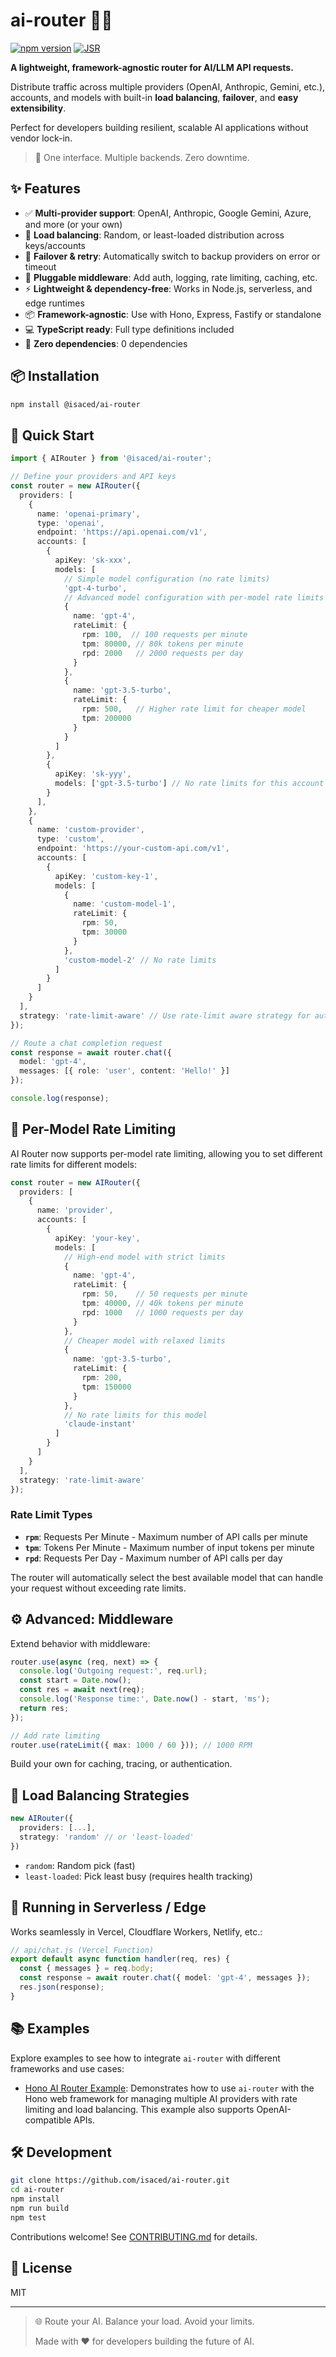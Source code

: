 # ai-router 🤖🔄

[![npm version](https://badge.fury.io/js/@isaced%2Fai-router.svg)](https://www.npmjs.com/package/@isaced/ai-router) [![JSR](https://jsr.io/badges/@isaced/ai-router)](https://jsr.io/@isaced/ai-router)

**A lightweight, framework-agnostic router for AI/LLM API requests.**

Distribute traffic across multiple providers (OpenAI, Anthropic, Gemini, etc.), accounts, and models with built-in **load balancing**, **failover**, and **easy extensibility**.

Perfect for developers building resilient, scalable AI applications without vendor lock-in.

> 🚀 One interface. Multiple backends. Zero downtime.

## ✨ Features

- ✅ **Multi-provider support**: OpenAI, Anthropic, Google Gemini, Azure, and more (or your own)
- 🔁 **Load balancing**: Random, or least-loaded distribution across keys/accounts
- 🛟 **Failover & retry**: Automatically switch to backup providers on error or timeout
- 🧩 **Pluggable middleware**: Add auth, logging, rate limiting, caching, etc.
- ⚡ **Lightweight & dependency-free**: Works in Node.js, serverless, and edge runtimes
- 📦 **Framework-agnostic**: Use with Hono, Express, Fastify or standalone
- 💻 **TypeScript ready**: Full type definitions included
- 🔄 **Zero dependencies**: 0 dependencies

## 📦 Installation

```bash
npm install @isaced/ai-router
```

## 🚀 Quick Start

```ts
import { AIRouter } from '@isaced/ai-router';

// Define your providers and API keys
const router = new AIRouter({
  providers: [
    {
      name: 'openai-primary',
      type: 'openai',
      endpoint: 'https://api.openai.com/v1',
      accounts: [
        {
          apiKey: 'sk-xxx',
          models: [
            // Simple model configuration (no rate limits)
            'gpt-4-turbo',
            // Advanced model configuration with per-model rate limits
            {
              name: 'gpt-4',
              rateLimit: {
                rpm: 100,  // 100 requests per minute
                tpm: 80000, // 80k tokens per minute
                rpd: 2000   // 2000 requests per day
              }
            },
            {
              name: 'gpt-3.5-turbo',
              rateLimit: {
                rpm: 500,   // Higher rate limit for cheaper model
                tpm: 200000
              }
            }
          ]
        },
        {
          apiKey: 'sk-yyy',
          models: ['gpt-3.5-turbo'] // No rate limits for this account
        }
      ],
    },
    {
      name: 'custom-provider',
      type: 'custom',
      endpoint: 'https://your-custom-api.com/v1',
      accounts: [
        {
          apiKey: 'custom-key-1',
          models: [
            {
              name: 'custom-model-1',
              rateLimit: {
                rpm: 50,
                tpm: 30000
              }
            },
            'custom-model-2' // No rate limits
          ]
        }
      ]
    }
  ],
  strategy: 'rate-limit-aware' // Use rate-limit aware strategy for automatic load balancing
});

// Route a chat completion request
const response = await router.chat({
  model: 'gpt-4',
  messages: [{ role: 'user', content: 'Hello!' }]
});

console.log(response);
```

## 🎯 Per-Model Rate Limiting

AI Router now supports per-model rate limiting, allowing you to set different rate limits for different models:

```ts
const router = new AIRouter({
  providers: [
    {
      name: 'provider',
      accounts: [
        {
          apiKey: 'your-key',
          models: [
            // High-end model with strict limits
            {
              name: 'gpt-4',
              rateLimit: {
                rpm: 50,    // 50 requests per minute
                tpm: 40000, // 40k tokens per minute
                rpd: 1000   // 1000 requests per day
              }
            },
            // Cheaper model with relaxed limits
            {
              name: 'gpt-3.5-turbo',
              rateLimit: {
                rpm: 200,
                tpm: 150000
              }
            },
            // No rate limits for this model
            'claude-instant'
          ]
        }
      ]
    }
  ],
  strategy: 'rate-limit-aware'
});
```

### Rate Limit Types

- **`rpm`**: Requests Per Minute - Maximum number of API calls per minute
- **`tpm`**: Tokens Per Minute - Maximum number of input tokens per minute  
- **`rpd`**: Requests Per Day - Maximum number of API calls per day

The router will automatically select the best available model that can handle your request without exceeding rate limits.

## ⚙️ Advanced: Middleware

Extend behavior with middleware:

```ts
router.use(async (req, next) => {
  console.log('Outgoing request:', req.url);
  const start = Date.now();
  const res = await next(req);
  console.log('Response time:', Date.now() - start, 'ms');
  return res;
});

// Add rate limiting
router.use(rateLimit({ max: 1000 / 60 })); // 1000 RPM
```

Build your own for caching, tracing, or authentication.

## 🔁 Load Balancing Strategies

```ts
new AIRouter({
  providers: [...],
  strategy: 'random' // or 'least-loaded'
})
```

- `random`: Random pick (fast)
- `least-loaded`: Pick least busy (requires health tracking)

## 🧪 Running in Serverless / Edge

Works seamlessly in Vercel, Cloudflare Workers, Netlify, etc.:

```ts
// api/chat.js (Vercel Function)
export default async function handler(req, res) {
  const { messages } = req.body;
  const response = await router.chat({ model: 'gpt-4', messages });
  res.json(response);
}
```

## 📚 Examples

Explore examples to see how to integrate `ai-router` with different frameworks and use cases:

- [Hono AI Router Example](./examples/hono-ai-router/): Demonstrates how to use `ai-router` with the Hono web framework for managing multiple AI providers with rate limiting and load balancing. This example also supports OpenAI-compatible APIs.

## 🛠️ Development

```bash
git clone https://github.com/isaced/ai-router.git
cd ai-router
npm install
npm run build
npm test
```

Contributions welcome! See [CONTRIBUTING.md](CONTRIBUTING.md) for details.


## 📄 License

MIT

---

> 🌐 Route your AI. Balance your load. Avoid your limits.
>
> Made with ❤️ for developers building the future of AI.

